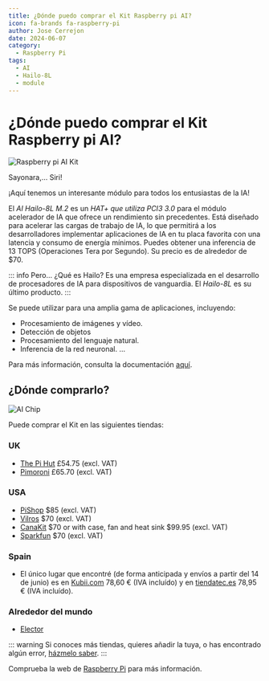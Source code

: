 ```yaml
---
title: ¿Dónde puedo comprar el Kit Raspberry pi AI?
icon: fa-brands fa-raspberry-pi
author: Jose Cerrejon
date: 2024-06-07
category:
  - Raspberry Pi
tags:
  - AI
  - Hailo-8L
  - module
---
```

# ¿Dónde puedo comprar el Kit Raspberry pi AI?

![Raspberry pi AI Kit](/images/2024/06/raspberry-ia.jpg "Raspberry pi AI Kit")

Sayonara,... Siri!

¡Aquí tenemos un interesante módulo para todos los entusiastas de la IA!

El *AI Hailo-8L M.2* es un *HAT+ que utiliza PCI3 3.0* para el módulo acelerador de IA que ofrece un rendimiento sin precedentes. Está diseñado para acelerar las cargas de trabajo de IA, lo que permitirá a los desarrolladores implementar aplicaciones de IA en tu placa favorita con una latencia y consumo de energía mínimos. Puedes obtener una inferencia de 13 TOPS (Operaciones Tera por Segundo). Su precio es de alrededor de $70.

::: info Pero... ¿Qué es Hailo?
Es una empresa especializada en el desarrollo de procesadores de IA para dispositivos de vanguardia. El *Hailo-8L* es su último producto.
:::

Se puede utilizar para una amplia gama de aplicaciones, incluyendo:

* Procesamiento de imágenes y vídeo.
* Detección de objetos
* Procesamiento del lenguaje natural.
* Inferencia de la red neuronal.
...

Para más información, consulta la documentación [aquí](https://www.raspberrypi.com/documentation/accessories/ai-kit.html).

## ¿Dónde comprarlo?

![AI Chip](/images/2024/06/ai-technology.jpg)

Puede comprar el Kit en las siguientes tiendas:

### UK

* [The Pi Hut](https://thepihut.com/products/raspberry-pi-ai-kit?src=raspberrypi) £54.75 (excl. VAT)
* [Pimoroni](https://shop.pimoroni.com/products/raspberry-pi-ai-kit?variant=41880918130771) £65.70 (excl. VAT)

### USA

* [PiShop](https://www.pishop.us/product/raspberry-pi-ai-kit/?src=raspberrypi) $85 (excl. VAT)
* [Vilros](https://vilros.com/products/raspberry-pi-ai-kit?src=raspberrypi) $70 (excl. VAT)
* [CanaKit](https://www.canakit.com/raspberry-pi-ai-kit.html?cid=USD&src=raspberrypi) $70 or with case, fan and heat sink $99.95 (excl. VAT)
* [Sparkfun](https://www.sparkfun.com/products/25827) $70 (excl. VAT)

### Spain

* El único lugar que encontré (de forma anticipada y envíos a partir del 14 de junio) es en [Kubii.com](https://www.kubii.com/es/raspberry-pi-5/4343-kit-ai-raspberry-pi-5056561803906.html) 78,60 € (IVA incluído) y en [tiendatec.es](https://www.tiendatec.es/maker-zone/sensores/2297-raspberry-pi-ai-kit-acelerador-ia-hailo-8l-5056561803906.html)
78,95 € (IVA incluído).

### Alrededor del mundo

* [Elector](https://www.elektor.com/products/raspberry-pi-ai-kit)

::: warning
Si conoces más tiendas, quieres añadir la tuya, o has encontrado algún error, [házmelo saber](mailto:ulysess@gmail.com).
:::

Comprueba la web de [Raspberry Pi](https://www.raspberrypi.com/products/ai-kit/) para más información.
